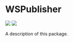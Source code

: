 # WSPublisher

[![](https://img.shields.io/endpoint?url=https%3A%2F%2Fswiftpackageindex.com%2Fapi%2Fpackages%2Fedonv%2FWSPublisher%2Fbadge%3Ftype%3Dswift-versions)](https://swiftpackageindex.com/edonv/WSPublisher)
[![](https://img.shields.io/endpoint?url=https%3A%2F%2Fswiftpackageindex.com%2Fapi%2Fpackages%2Fedonv%2FWSPublisher%2Fbadge%3Ftype%3Dplatforms)](https://swiftpackageindex.com/edonv/WSPublisher)

A description of this package.
